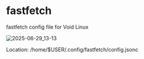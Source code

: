 
# fastfetch
fastfetch config file for Void Linux

![2025-06-29_13-13](https://github.com/user-attachments/assets/3a83f3ac-5ab4-43fd-bbb2-05103331dcce)


Location:
/home/$USER/.config/fastfetch/config.jsonc
